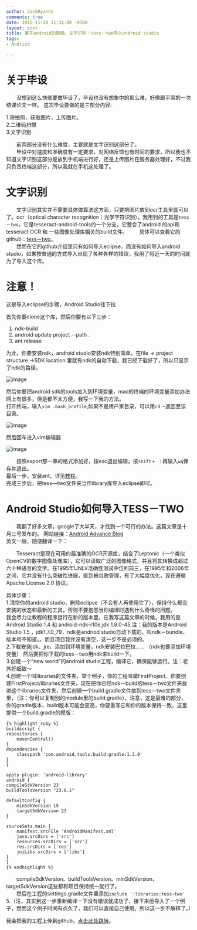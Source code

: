 ```yaml
---
author: JackRyannn
comments: true
date: 2015-11-20 11:31:00 -0700
layout: post
title: 基于android的图像、文字识别｜tess－two导入android studio
tags:
- Andriod

---
```

关于毕设
====
　　没想到这么快就要做毕设了，毕设也没有想象中的那么难，好像跟平常的一次结课论文一样。
这次毕设要做的是三部分内容:  

1.将拍照，获取图片，上传图片。   
2.二维码扫描   
3.文字识别

　　前两部分没有什么难度，主要就是文字识别这部分了。  
　　毕设中对速度和准确度有一定要求，对网络反馈也有时间的要求，所以我也不知道文字识别这部分是放到手机端进行好，还是上传图片在服务器处理好，不过我只负责终端这部分，所以我就在手机这处理了。


文字识别
====

　　文字识别其实并不需要具体做算法这方面，只要把图片放到ocr工具里就可以了。ocr（optical character recognition｜光学字符识别）。我用到的工具是`tess－two`，它是tesseract-android-tools的一个分支，它整合了android 的api和tesseract OCR 和 一些图像处理库相关的build文件。
　　具体可以查看它的github：[tess－two](https://github.com/rmtheis/tess-two)。  
　　然而在它的github介绍里只有如何导入eclipse，而没有如何导入android studio，如果按普通的方式导入出现了各种各样的错误，我用了将近一天的时间就为了导入这个库。  

注意！
===

这是导入eclipse的步骤，Android Studio往下拉

首先你要clone这个库，然后你要有以下三步：  

  
1. ndk-build  
2. android update project --path .
3. ant release


为此，你要安装ndk，android studio安装ndk特别简单，在file -> project structure      ->SDK location 里就有ndk的自动下载，我已经下载好了，所以只显示了ndk的路径。

![image](https://ooo.0o0.ooo/2015/11/20/564ecf6405087.png)   

然后你要把android sdk的tools加入到环境变量，mac的终端的环境变量添加办法网上有很多，但是都不太方便，我写一下我的方法。  
打开终端，输入`vim .bash_profile`,如果不是用户家目录，可以用`cd ~`返回至该目录。 
 
![image](https://ooo.0o0.ooo/2015/11/20/564ef472d529e.png)    

然后回车进入vim编辑器  
  
![image](https://ooo.0o0.ooo/2015/11/20/564ef47ebb4a8.png)  
  
　　按照export那一串的格式添加好，按esc退出编辑，按`shift＋ ：`再输入`wq`保存并退出。  
最后一步，安装ant，详见[教程](http://cache.baiducontent.com/c?m=9f65cb4a8c8507ed4fece7631046893b4c4380146d96864968d4e414c4224618143da5e067754c1980853a3c50f11e41bca770216c5d61aa9dce824fdeb8982b3bcd7a742613d60145960eafba1d798066c304b7b81996e9ac74&p=c0769a4791934eac58e8d5271b5e80&newp=9f7cdc15d9c041aa44a2c7710f5091231610db2151d4d610639b&user=baidu&fm=sc&query=brew+install+ant&qid=952a11e100002fe2&p1=2)。  
完成三步后，把tess—two文件夹当作library库导入eclipse即可。

Android Studio如何导入TESS－TWO  
===

　　我翻了好多文章，google了大半天，才找到一个可行的办法。这篇文章是十月三号发布的。 
网站链接：[Android Advance Blog](http://androidadvance.com/blog/tutorial-getting-started-with-tessaract-ocr-in-android-android-studio/)    
英文一般，随便翻译一下：  

　　Tesseract是现在可用的最准确的OCR开源库，结合了Leptonic（一个类似OpenCV的数字图像处理库），它可以读取广泛的图像格式，并且将其转换成超过六十种语言的文字。在1995年UNLV准确性测试中位列前三，在1995年和2006年之间，它并没有什么突破性进展，直到被谷歌管理，有了大幅度优化，现在遵循 Apache License 2.0 协议。  
  
具体步骤：  
1.清空你的android studio，删除eclipse（不会有人再使用它了），保持什么都没安装的状态和最新的工具，否则不要抱怨当你编译时遇到什么奇怪的问题。  
我会尽力让教程的程序运行在新的版本里，在我写这篇文章的时候，我用的是Android Studio 1.4 和 android-ndk-r10e,jdk 1.8.0-45.注：我的版本是Android Studio 1.5 ，jdk1.7.0_79，ndk是andriod studio自动下载的，叫ndk－bundle，版本号不知道。。而且项目我并没有清空，这一步不是必须的。  
2.下载安装jdk、jre、添加到环境变量，ndk安装巴拉巴拉……  （ndk也要添加环境变量）
然后要把你下载的tess－two用ndk来build一下。  
3.创建一个“new world”的android studio工程，编译它，确保能够运行。注：老外好细致～  
4.创建一个叫libraries的文件夹，举个例子，你的工程叫做FirstProject，你要创建FirstProject/libraries文件夹，现在把你已经ndk－build的tess－two文件夹放进这个libraries文件夹，然后创建一个build.gradle文件放到tess－two文件夹里，（注：你可以复制别的module里的build.gradle），注意，这是最难的部分，你的gradle版本、build版本可能会更高，你要重写它和你的版本保持一致，这里提供一个build.gradle的模版：    
	
	{% highlight ruby %}
    buildscript {
    repositories {
        mavenCentral()
    }
    dependencies {
        classpath 'com.android.tools.build:gradle:1.3.0'
    }
    }  

    apply plugin: 'android-library'  
	android {
    compileSdkVersion 23
    buildToolsVersion "23.0.1"

    defaultConfig {
        minSdkVersion 15
        targetSdkVersion 23
    }

    sourceSets.main {
        manifest.srcFile 'AndroidManifest.xml'
        java.srcDirs = ['src']
        resources.srcDirs = ['src']
        res.srcDirs = ['res']
        jniLibs.srcDirs = ['libs']
    }
	}  
	{% endhighlight %}
	
　　compileSdkVersion、buildToolsVersion、minSdkVersion、targetSdkVersion这些都和项目保持统一就行了。  
　　然后在工程的settings.gradle文件里添加`include ':libraries:tess-two'`  
5.（注，其实到这一步重新编译一下没有错误就成功了，接下来他导入了一个例子，然而这个例子时间有点久了，我们可以直接自己使用，所以这一步不解释了。）    
  
我会把我的工程上传到github，[点击此处跳转](https://github.com/JackRyannn/Tess-twoInAndroidStudio)。
  




　　



  

　　
  
  
